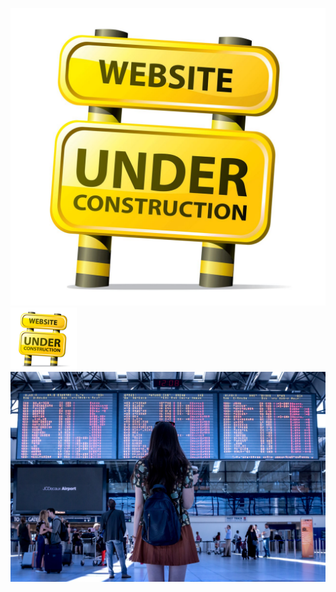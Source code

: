
![](assets/underConstruction.jpg)
<img src="assets/underConstruction.jpg" height="100px" width="auto">
<img src="assets/airport-2373727_1920.jpg">
